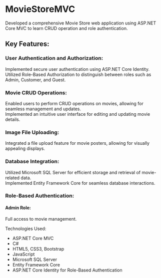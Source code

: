 # MovieStoreMVC



Developed a comprehensive Movie Store web application using ASP.NET Core MVC to learn CRUD operation and role authentication.

## Key Features:

  ###  User Authentication and Authorization:
  Implemented secure user authentication using ASP.NET Core Identity.<br/>
  Utilized Role-Based Authorization to distinguish between roles such as Admin, Customer, and Guest.

  ###  Movie CRUD Operations:
  Enabled users to perform CRUD operations on movies, allowing for seamless management and updates.<br/>
  Implemented an intuitive user interface for editing and updating movie details.

  ###  Image File Uploading:
  Integrated a file upload feature for movie posters, allowing for visually appealing displays. <br/>
 

  ###  Database Integration:
  Utilized Microsoft SQL Server for efficient storage and retrieval of movie-related data.<br/>
  Implemented Entity Framework Core for seamless database interactions.

  ###  Role-Based Authentication:

  ####  Admin Role:
  Full access to movie management.

Technologies Used:

 
   * ASP.NET Core MVC
   * C#
   * HTML5, CSS3, Bootstrap
   * JavaScript
   * Microsoft SQL Server
   * Entity Framework Core
* ASP.NET Core Identity for Role-Based Authentication

